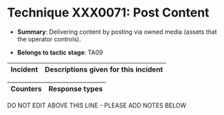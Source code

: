 # Technique XXX0071: Post Content

* **Summary**: Delivering content by posting via owned media (assets that the operator controls). 

* **Belongs to tactic stage**: TA09


| Incident | Descriptions given for this incident |
| -------- | -------------------- |



| Counters | Response types |
| -------- | -------------- |


DO NOT EDIT ABOVE THIS LINE - PLEASE ADD NOTES BELOW